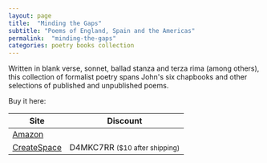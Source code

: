 ```yaml
---
layout: page
title:  "Minding the Gaps"
subtitle: "Poems of England, Spain and the Americas"
permalink:  "minding-the-gaps"
categories: poetry books collection
---
```


Written in blank verse, sonnet, ballad stanza and terza rima (among others), this collection of formalist poetry spans John's six chapbooks and other selections of published and unpublished poems.

Buy it here:

| Site |  Discount |
|------|-----------|
| [Amazon](https://www.amazon.com/Minding-Gaps-Poems-England-Americas/dp/1545570000/) | |
| [CreateSpace](https://www.createspace.com/7117437) | D4MKC7RR <small>($10 after shipping)<small> |